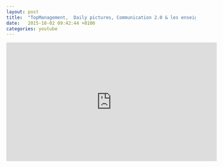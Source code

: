 ```yaml
---
layout: post
title:  "TopManagement,  Daily pictures, Communication 2.0 & les enseignants sur les réseaux sociaux !"
date:   2015-10-02 09:42:44 +0100
categories: youtube
---
```


<iframe width="560" height="315" src="https://www.youtube-nocookie.com/embed/IAddDNwyyQA" frameborder="0" gesture="media" allow="encrypted-media" allowfullscreen></iframe>